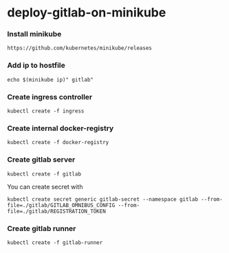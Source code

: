 # deploy-gitlab-on-minikube

### Install minikube

~~~
https://github.com/kubernetes/minikube/releases
~~~


### Add ip to hostfile

~~~
echo $(minikube ip)" gitlab"
~~~

### Create ingress controller

~~~
kubectl create -f ingress
~~~

### Create internal docker-registry

~~~
kubectl create -f docker-registry
~~~

### Create gitlab server

~~~
kubectl create -f gitlab
~~~

You can create secret with

~~~
kubectl create secret generic gitlab-secret --namespace gitlab --from-file=./gitlab/GITLAB_OMNIBUS_CONFIG --from-file=./gitlab/REGISTRATION_TOKEN
~~~

### Create gitlab runner

~~~
kubectl create -f gitlab-runner
~~~
